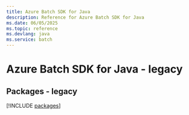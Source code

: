 ```yaml
---
title: Azure Batch SDK for Java
description: Reference for Azure Batch SDK for Java
ms.date: 06/05/2025
ms.topic: reference
ms.devlang: java
ms.service: batch
---
```

# Azure Batch SDK for Java - legacy
## Packages - legacy
[!INCLUDE [packages](batch-index.md)]